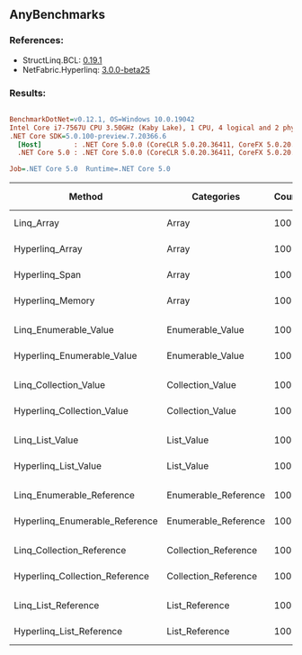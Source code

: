 ﻿## AnyBenchmarks

### References:
- StructLinq.BCL: [0.19.1](https://www.nuget.org/packages/StructLinq.BCL/0.19.1)
- NetFabric.Hyperlinq: [3.0.0-beta25](https://www.nuget.org/packages/NetFabric.Hyperlinq/3.0.0-beta25)

### Results:
``` ini

BenchmarkDotNet=v0.12.1, OS=Windows 10.0.19042
Intel Core i7-7567U CPU 3.50GHz (Kaby Lake), 1 CPU, 4 logical and 2 physical cores
.NET Core SDK=5.0.100-preview.7.20366.6
  [Host]        : .NET Core 5.0.0 (CoreCLR 5.0.20.36411, CoreFX 5.0.20.36411), X64 RyuJIT
  .NET Core 5.0 : .NET Core 5.0.0 (CoreCLR 5.0.20.36411, CoreFX 5.0.20.36411), X64 RyuJIT

Job=.NET Core 5.0  Runtime=.NET Core 5.0  

```
|                         Method |           Categories | Count |       Mean |     Error |    StdDev |     Median | Ratio | RatioSD |  Gen 0 | Gen 1 | Gen 2 | Allocated |
|------------------------------- |--------------------- |------ |-----------:|----------:|----------:|-----------:|------:|--------:|-------:|------:|------:|----------:|
|                     Linq_Array |                Array |   100 |  8.5053 ns | 0.0898 ns | 0.0840 ns |  8.5189 ns | 1.000 |    0.00 |      - |     - |     - |         - |
|                Hyperlinq_Array |                Array |   100 |  0.0070 ns | 0.0089 ns | 0.0083 ns |  0.0036 ns | 0.001 |    0.00 |      - |     - |     - |         - |
|                 Hyperlinq_Span |                Array |   100 |  0.2790 ns | 0.0109 ns | 0.0102 ns |  0.2776 ns | 0.033 |    0.00 |      - |     - |     - |         - |
|               Hyperlinq_Memory |                Array |   100 |  0.2779 ns | 0.0168 ns | 0.0157 ns |  0.2818 ns | 0.033 |    0.00 |      - |     - |     - |         - |
|                                |                      |       |            |           |           |            |       |         |        |       |       |           |
|          Linq_Enumerable_Value |     Enumerable_Value |   100 | 18.3228 ns | 0.1816 ns | 0.1699 ns | 18.3570 ns |  1.00 |    0.00 | 0.0115 |     - |     - |      24 B |
|     Hyperlinq_Enumerable_Value |     Enumerable_Value |   100 |  9.8604 ns | 0.0614 ns | 0.0544 ns |  9.8574 ns |  0.54 |    0.01 |      - |     - |     - |         - |
|                                |                      |       |            |           |           |            |       |         |        |       |       |           |
|          Linq_Collection_Value |     Collection_Value |   100 |  4.1340 ns | 0.0961 ns | 0.0803 ns |  4.1493 ns |  1.00 |    0.00 |      - |     - |     - |         - |
|     Hyperlinq_Collection_Value |     Collection_Value |   100 |  5.8919 ns | 0.0235 ns | 0.0220 ns |  5.8839 ns |  1.43 |    0.03 |      - |     - |     - |         - |
|                                |                      |       |            |           |           |            |       |         |        |       |       |           |
|                Linq_List_Value |           List_Value |   100 |  4.8059 ns | 0.0237 ns | 0.0198 ns |  4.8051 ns |  1.00 |    0.00 |      - |     - |     - |         - |
|           Hyperlinq_List_Value |           List_Value |   100 |  2.6583 ns | 0.0302 ns | 0.0268 ns |  2.6546 ns |  0.55 |    0.01 |      - |     - |     - |         - |
|                                |                      |       |            |           |           |            |       |         |        |       |       |           |
|      Linq_Enumerable_Reference | Enumerable_Reference |   100 | 24.8057 ns | 0.2246 ns | 0.1991 ns | 24.7887 ns |  1.00 |    0.00 | 0.0191 |     - |     - |      40 B |
| Hyperlinq_Enumerable_Reference | Enumerable_Reference |   100 | 16.1590 ns | 0.1742 ns | 0.1629 ns | 16.1641 ns |  0.65 |    0.01 | 0.0191 |     - |     - |      40 B |
|                                |                      |       |            |           |           |            |       |         |        |       |       |           |
|      Linq_Collection_Reference | Collection_Reference |   100 |  4.1166 ns | 0.0343 ns | 0.0304 ns |  4.1228 ns |  1.00 |    0.00 |      - |     - |     - |         - |
| Hyperlinq_Collection_Reference | Collection_Reference |   100 |  2.9000 ns | 0.0138 ns | 0.0129 ns |  2.8979 ns |  0.70 |    0.01 |      - |     - |     - |         - |
|                                |                      |       |            |           |           |            |       |         |        |       |       |           |
|            Linq_List_Reference |       List_Reference |   100 |  5.0195 ns | 0.0448 ns | 0.0397 ns |  5.0170 ns |  1.00 |    0.00 |      - |     - |     - |         - |
|       Hyperlinq_List_Reference |       List_Reference |   100 |  3.0441 ns | 0.0630 ns | 0.0590 ns |  3.0476 ns |  0.61 |    0.01 |      - |     - |     - |         - |
